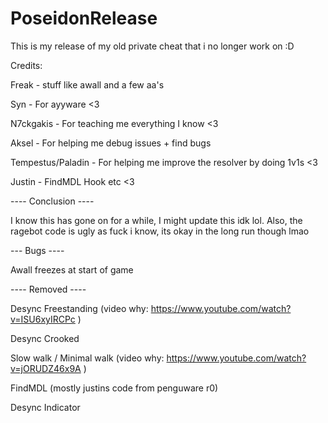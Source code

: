 # PoseidonRelease
This is my release of my old private cheat that i no longer work on :D


Credits:

Freak - stuff like awall and a few aa's

Syn - For ayyware <3

N7ckgakis - For teaching me everything I know <3

Aksel - For helping me debug issues + find bugs

Tempestus/Paladin - For helping me improve the resolver by doing 1v1s <3

Justin - FindMDL Hook etc <3


---- Conclusion ----

I know this has gone on for a while, I might update this idk lol. Also, the ragebot code is ugly as fuck i know, its okay in the long run though lmao

--- Bugs ----

Awall freezes at start of game 

---- Removed ----

Desync Freestanding (video why: https://www.youtube.com/watch?v=ISU6xyIRCPc )

Desync Crooked

Slow walk / Minimal walk (video why: https://www.youtube.com/watch?v=jORUDZ46x9A )

FindMDL (mostly justins code from penguware r0)

Desync Indicator

